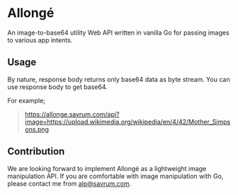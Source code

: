 # Allongé

An image-to-base64 utility Web API written in vanilla Go for passing images to various app intents.

## Usage
By nature, response body returns only base64 data as byte stream. You can use response body to get base64.

For example;
> https://allonge.savrum.com/api?image=https://upload.wikimedia.org/wikipedia/en/4/42/Mother_Simpsons.png

## Contribution
We are looking forward to implement Allongé as a lightweight image manipulation API. If you are comfortable with image manipulation with Go, please contact me from alp@savrum.com.
